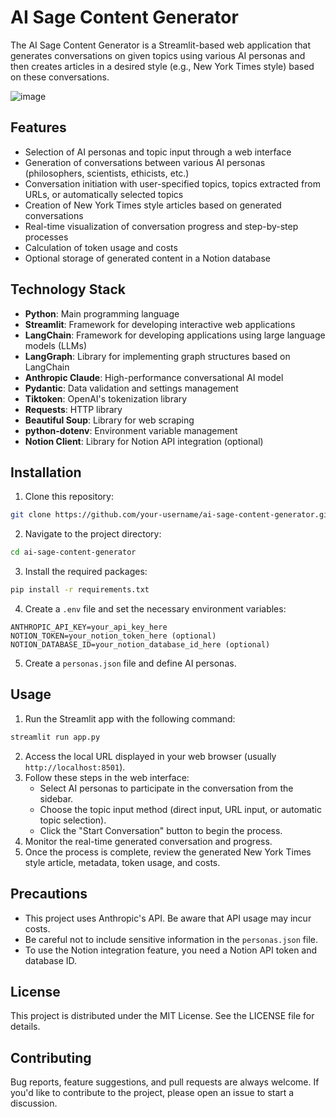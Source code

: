 # AI Sage Content Generator

The AI Sage Content Generator is a Streamlit-based web application that generates conversations on given topics using various AI personas and then creates articles in a desired style (e.g., New York Times style) based on these conversations.

![image](https://github.com/user-attachments/assets/28e1a48d-ea2d-4bb0-9d59-60506e029b1a)

## Features

- Selection of AI personas and topic input through a web interface
- Generation of conversations between various AI personas (philosophers, scientists, ethicists, etc.)
- Conversation initiation with user-specified topics, topics extracted from URLs, or automatically selected topics
- Creation of New York Times style articles based on generated conversations
- Real-time visualization of conversation progress and step-by-step processes
- Calculation of token usage and costs
- Optional storage of generated content in a Notion database

## Technology Stack

- **Python**: Main programming language
- **Streamlit**: Framework for developing interactive web applications
- **LangChain**: Framework for developing applications using large language models (LLMs)
- **LangGraph**: Library for implementing graph structures based on LangChain
- **Anthropic Claude**: High-performance conversational AI model
- **Pydantic**: Data validation and settings management
- **Tiktoken**: OpenAI's tokenization library
- **Requests**: HTTP library
- **Beautiful Soup**: Library for web scraping
- **python-dotenv**: Environment variable management
- **Notion Client**: Library for Notion API integration (optional)

## Installation

1. Clone this repository:

```bash
git clone https://github.com/your-username/ai-sage-content-generator.git
```

2. Navigate to the project directory:

```bash
cd ai-sage-content-generator
```

3. Install the required packages:

```bash
pip install -r requirements.txt
```

4. Create a `.env` file and set the necessary environment variables:

```
ANTHROPIC_API_KEY=your_api_key_here
NOTION_TOKEN=your_notion_token_here (optional)
NOTION_DATABASE_ID=your_notion_database_id_here (optional)
```

5. Create a `personas.json` file and define AI personas.

## Usage

1. Run the Streamlit app with the following command:

```bash
streamlit run app.py
```

2. Access the local URL displayed in your web browser (usually `http://localhost:8501`).
3. Follow these steps in the web interface:
   - Select AI personas to participate in the conversation from the sidebar.
   - Choose the topic input method (direct input, URL input, or automatic topic selection).
   - Click the "Start Conversation" button to begin the process.
4. Monitor the real-time generated conversation and progress.
5. Once the process is complete, review the generated New York Times style article, metadata, token usage, and costs.

## Precautions

- This project uses Anthropic's API. Be aware that API usage may incur costs.
- Be careful not to include sensitive information in the `personas.json` file.
- To use the Notion integration feature, you need a Notion API token and database ID.

## License

This project is distributed under the MIT License. See the LICENSE file for details.

## Contributing

Bug reports, feature suggestions, and pull requests are always welcome. If you'd like to contribute to the project, please open an issue to start a discussion.
